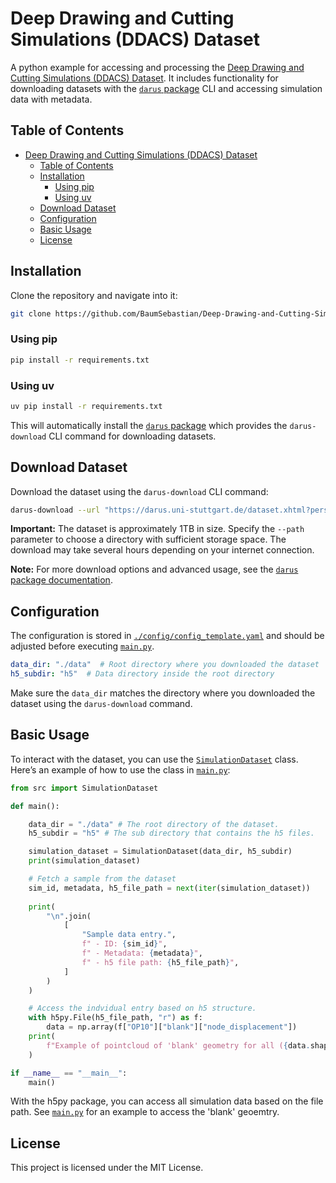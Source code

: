 # Deep Drawing and Cutting Simulations (DDACS) Dataset
A python example for accessing and processing the [Deep Drawing and Cutting Simulations (DDACS) Dataset](https://darus.uni-stuttgart.de/dataset.xhtml?persistentId=doi:10.18419/DARUS-4801).
It includes functionality for downloading datasets with the [`darus` package](https://github.com/BaumSebastian/DaRUS-Dataset-Interaction) CLI and accessing simulation data with metadata.

## Table of Contents
- [Deep Drawing and Cutting Simulations (DDACS) Dataset](#deep-drawing-and-cutting-simulations-ddacs-dataset)
  - [Table of Contents](#table-of-contents)
  - [Installation](#installation)
    - [Using pip](#using-pip)
    - [Using uv](#using-uv)
  - [Download Dataset](#download-dataset)
  - [Configuration](#configuration)
  - [Basic Usage](#basic-usage)
  - [License](#license)

## Installation
Clone the repository and navigate into it:
```bash
git clone https://github.com/BaumSebastian/Deep-Drawing-and-Cutting-Simulations-Dataset.git DDACS & cd DDACS
```

### Using pip
```bash
pip install -r requirements.txt
```

### Using uv
```bash
uv pip install -r requirements.txt
```

This will automatically install the [`darus` package](https://github.com/BaumSebastian/DaRUS-Dataset-Interaction) which provides the `darus-download` CLI command for downloading datasets.

## Download Dataset
Download the dataset using the `darus-download` CLI command:

```bash
darus-download --url "https://darus.uni-stuttgart.de/dataset.xhtml?persistentId=doi:10.18419/DARUS-4801" --path "./data"
```

**Important:** The dataset is approximately 1TB in size. Specify the `--path` parameter to choose a directory with sufficient storage space. The download may take several hours depending on your internet connection.

**Note:** For more download options and advanced usage, see the [`darus` package documentation](https://github.com/BaumSebastian/DaRUS-Dataset-Interaction).

## Configuration
The configuration is stored in [`./config/config_template.yaml`](./config/config_template.yaml) and should be adjusted before executing [`main.py`](./main.py).
```yaml
data_dir: "./data"  # Root directory where you downloaded the dataset
h5_subdir: "h5"  # Data directory inside the root directory
```
Make sure the `data_dir` matches the directory where you downloaded the dataset using the `darus-download` command.

## Basic Usage

To interact with the dataset, you can use the [`SimulationDataset`](src/simulation_dataset.py) class. Here’s an example of how to use the class in [`main.py`](main.py):

```python
from src import SimulationDataset

def main():

    data_dir = "./data" # The root directory of the dataset.
    h5_subdir = "h5" # The sub directory that contains the h5 files.

    simulation_dataset = SimulationDataset(data_dir, h5_subdir)
    print(simulation_dataset)

    # Fetch a sample from the dataset
    sim_id, metadata, h5_file_path = next(iter(simulation_dataset))
    
    print(
        "\n".join(
            [
                "Sample data entry.",
                f" - ID: {sim_id}",
                f" - Metadata: {metadata}",
                f" - h5 file path: {h5_file_path}",
            ]
        )
    )

    # Access the indvidual entry based on h5 structure.
    with h5py.File(h5_file_path, "r") as f:
        data = np.array(f["OP10"]["blank"]["node_displacement"])
    print(
        f"Example of pointcloud of 'blank' geometry for all ({data.shape[0]}) timesteps {data.shape}"
    )

if __name__ == "__main__":
    main()
```
With the h5py package, you can access all simulation data based on the file path. See [`main.py`](./main.py) for an example to access the 'blank' geoemtry.


## License

This project is licensed under the MIT License.
